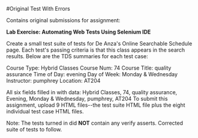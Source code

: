 #Original Test With Errors

Contains original submissions for assignment:

**Lab Exercise: Automating Web Tests Using Selenium IDE**

Create a small test suite of tests for De Anza's Online Searchable Schedule page. Each test's passing criteria is that this class appears in the search results. Below are the TDS summaries for each test case:

Course Type: Hybrid Classes
Course Num: 74
Course Title: quality assurance
Time of Day: evening
Day of Week: Monday & Wednesday
Instructor: pumphrey
Location: AT204

All six fields filled in with data: Hybrid Classes, 74, quality assurance, Evening, Monday & Wednesday, pumphrey, AT204
To submit this assignment, upload 9 HTML files--the test suite HTML file plus the eight individual test case HTML files.

Note: The tests turned in did **NOT** contain any verify asserts.  Corrected suite of tests to follow.
